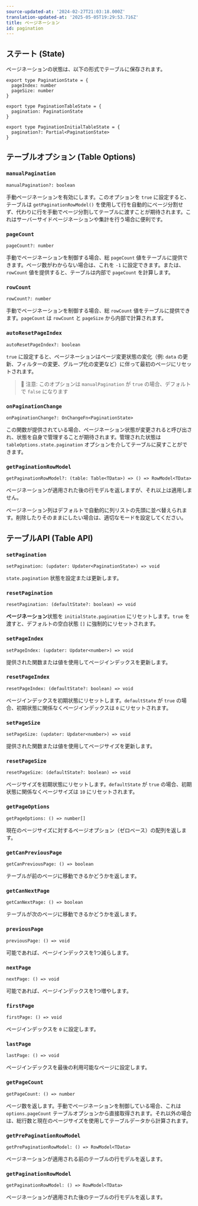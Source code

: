 ```yaml
---
source-updated-at: '2024-02-27T21:03:18.000Z'
translation-updated-at: '2025-05-05T19:29:53.716Z'
title: ページネーション
id: pagination
---
```

## ステート (State)

ページネーションの状態は、以下の形式でテーブルに保存されます。

```tsx
export type PaginationState = {
  pageIndex: number
  pageSize: number
}

export type PaginationTableState = {
  pagination: PaginationState
}

export type PaginationInitialTableState = {
  pagination?: Partial<PaginationState>
}
```

## テーブルオプション (Table Options)

### `manualPagination`

```tsx
manualPagination?: boolean
```

手動ページネーションを有効にします。このオプションを `true` に設定すると、テーブルは `getPaginationRowModel()` を使用して行を自動的にページ分割せず、代わりに行を手動でページ分割してテーブルに渡すことが期待されます。これはサーバーサイドページネーションや集計を行う場合に便利です。

### `pageCount`

```tsx
pageCount?: number
```

手動でページネーションを制御する場合、総 `pageCount` 値をテーブルに提供できます。ページ数がわからない場合は、これを `-1` に設定できます。または、`rowCount` 値を提供すると、テーブルは内部で `pageCount` を計算します。

### `rowCount`

```tsx
rowCount?: number
```

手動でページネーションを制御する場合、総 `rowCount` 値をテーブルに提供できます。`pageCount` は `rowCount` と `pageSize` から内部で計算されます。

### `autoResetPageIndex`

```tsx
autoResetPageIndex?: boolean
```

`true` に設定すると、ページネーションはページ変更状態の変化（例: `data` の更新、フィルターの変更、グループ化の変更など）に伴って最初のページにリセットされます。

> 🧠 注意: このオプションは `manualPagination` が `true` の場合、デフォルトで `false` になります

### `onPaginationChange`

```tsx
onPaginationChange?: OnChangeFn<PaginationState>
```

この関数が提供されている場合、ページネーション状態が変更されると呼び出され、状態を自身で管理することが期待されます。管理された状態は `tableOptions.state.pagination` オプションを介してテーブルに戻すことができます。

### `getPaginationRowModel`

```tsx
getPaginationRowModel?: (table: Table<TData>) => () => RowModel<TData>
```

ページネーションが適用された後の行モデルを返しますが、それ以上は適用しません。

ページネーション列はデフォルトで自動的に列リストの先頭に並べ替えられます。削除したりそのままにしたい場合は、適切なモードを設定してください。

## テーブルAPI (Table API)

### `setPagination`

```tsx
setPagination: (updater: Updater<PaginationState>) => void
```

`state.pagination` 状態を設定または更新します。

### `resetPagination`

```tsx
resetPagination: (defaultState?: boolean) => void
```

**ページネーション**状態を `initialState.pagination` にリセットします。`true` を渡すと、デフォルトの空白状態 `[]` に強制的にリセットされます。

### `setPageIndex`

```tsx
setPageIndex: (updater: Updater<number>) => void
```

提供された関数または値を使用してページインデックスを更新します。

### `resetPageIndex`

```tsx
resetPageIndex: (defaultState?: boolean) => void
```

ページインデックスを初期状態にリセットします。`defaultState` が `true` の場合、初期状態に関係なくページインデックスは `0` にリセットされます。

### `setPageSize`

```tsx
setPageSize: (updater: Updater<number>) => void
```

提供された関数または値を使用してページサイズを更新します。

### `resetPageSize`

```tsx
resetPageSize: (defaultState?: boolean) => void
```

ページサイズを初期状態にリセットします。`defaultState` が `true` の場合、初期状態に関係なくページサイズは `10` にリセットされます。

### `getPageOptions`

```tsx
getPageOptions: () => number[]
```

現在のページサイズに対するページオプション（ゼロベース）の配列を返します。

### `getCanPreviousPage`

```tsx
getCanPreviousPage: () => boolean
```

テーブルが前のページに移動できるかどうかを返します。

### `getCanNextPage`

```tsx
getCanNextPage: () => boolean
```

テーブルが次のページに移動できるかどうかを返します。

### `previousPage`

```tsx
previousPage: () => void
```

可能であれば、ページインデックスを1つ減らします。

### `nextPage`

```tsx
nextPage: () => void
```

可能であれば、ページインデックスを1つ増やします。

### `firstPage`

```tsx
firstPage: () => void
```

ページインデックスを `0` に設定します。

### `lastPage`

```tsx
lastPage: () => void
```

ページインデックスを最後の利用可能なページに設定します。

### `getPageCount`

```tsx
getPageCount: () => number
```

ページ数を返します。手動でページネーションを制御している場合、これは `options.pageCount` テーブルオプションから直接取得されます。それ以外の場合は、総行数と現在のページサイズを使用してテーブルデータから計算されます。

### `getPrePaginationRowModel`

```tsx
getPrePaginationRowModel: () => RowModel<TData>
```

ページネーションが適用される前のテーブルの行モデルを返します。

### `getPaginationRowModel`

```tsx
getPaginationRowModel: () => RowModel<TData>
```

ページネーションが適用された後のテーブルの行モデルを返します。
